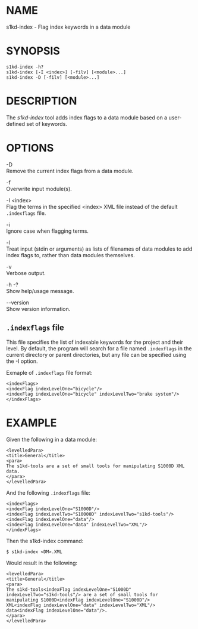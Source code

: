 NAME
====

s1kd-index - Flag index keywords in a data module

SYNOPSIS
========

    s1kd-index -h?
    s1kd-index [-I <index>] [-filv] [<module>...]
    s1kd-index -D [-filv] [<module>...]

DESCRIPTION
===========

The *s1kd-index* tool adds index flags to a data module based on a
user-defined set of keywords.

OPTIONS
=======

-D  
Remove the current index flags from a data module.

-f  
Overwrite input module(s).

-I &lt;index&gt;  
Flag the terms in the specified &lt;index&gt; XML file instead of the
default `.indexflags` file.

-i  
Ignore case when flagging terms.

-l  
Treat input (stdin or arguments) as lists of filenames of data modules
to add index flags to, rather than data modules themselves.

-v  
Verbose output.

-h -?  
Show help/usage message.

--version  
Show version information.

`.indexflags` file
------------------

This file specifies the list of indexable keywords for the project and
their level. By default, the program will search for a file named
`.indexflags` in the current directory or parent directories, but any
file can be specified using the -I option.

Exmaple of `.indexflags` file format:

    <indexFlags>
    <indexFlag indexLevelOne="bicycle"/>
    <indexFlag indexLevelOne="bicycle" indexLevelTwo="brake system"/>
    </indexFlags>

EXAMPLE
=======

Given the following in a data module:

    <levelledPara>
    <title>General</title>
    <para>
    The s1kd-tools are a set of small tools for manipulating S1000D XML
    data.
    </para>
    </levelledPara>

And the following `.indexflags` file:

    <indexFlags>
    <indexFlag indexLevelOne="S1000D"/>
    <indexFlag indexLevelTwo="S10000D" indexLevelTwo="s1kd-tools"/>
    <indexFlag indexLevelOne="data"/>
    <indexFlag indexLevelOne="data" indexLevelTwo="XML"/>
    </indexFlags>

Then the s1kd-index command:

    $ s1kd-index <DM>.XML

Would result in the following:

    <levelledPara>
    <title>General</title>
    <para>
    The s1kd-tools<indexFlag indexLevelOne="S1000D"
    indexLevelTwo="s1kd-tools"/> are a set of small tools for
    manipulating S1000D<indexFlag indexLevelOne="S1000D"/>
    XML<indexFlag indexLevelOne="data" indexLevelTwo="XML"/>
    data<indexFlag indexLevelOne="data"/>.
    </para>
    </levelledPara>
